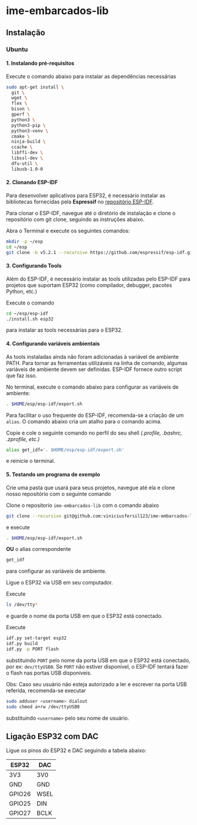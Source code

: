 # ime-embarcados-lib

## Instalação

### Ubuntu

#### 1. Instalando pré-requisitos

Execute o comando abaixo para instalar as dependências necessárias

``` bash
sudo apt-get install \
  git \
  wget \
  flex \
  bison \
  gperf \
  python3 \
  python3-pip \
  python3-venv \
  cmake \
  ninja-build \
  ccache \
  libffi-dev \
  libssl-dev \
  dfu-util \
  libusb-1.0-0
```

#### 2. Clonando ESP-IDF

Para desenvolver aplicativos para ESP32, é necessário instalar as bibliotecas fornecidas pela **Espressif** no [repositório ESP-IDF](https://github.com/espressif/esp-idf).

Para clonar o ESP-IDF, navegue até o diretório de instalação e clone o repositório com git clone, seguindo as instruções abaixo.

Abra o Terminal e execute os seguintes comandos:

``` bash
mkdir -p ~/esp
cd ~/esp
git clone -b v5.2.1 --recursive https://github.com/espressif/esp-idf.git
```

#### 3. Configurando Tools

Além do ESP-IDF, é necessário instalar as tools utilizadas pelo ESP-IDF para projetos que suportam ESP32 (como compilador, debugger, pacotes Python, etc.)

Execute o comando

``` bash
cd ~/esp/esp-idf
./install.sh esp32
```

para instalar as tools necessárias para o ESP32.

#### 4. Configurando variáveis ambientais

As tools instaladas ainda não foram adicionadas à variável de ambiente PATH. Para tornar as ferramentas utilizáveis na linha de comando, algumas variáveis de ambiente devem ser definidas. ESP-IDF fornece outro script que faz isso.

<!-- No terminal, onde vai usar o ESP-IDF, execute: -->
No terminal, execute o comando abaixo para configurar as variáveis de ambiente:

``` bash
. $HOME/esp/esp-idf/export.sh
```

Para facilitar o uso frequente do ESP-IDF, recomenda-se a criação de um `alias`. O comando abaixo cria um atalho para o comando acima.

Copie e cole o seguinte comando no perfil do seu shell *(.profile, .bashrc, .zprofile, etc.)*

``` bash
alias get_idf='. $HOME/esp/esp-idf/export.sh'
```

e reinicie o terminal.

#### 5. Testando um programa de exemplo

Crie uma pasta que usará para seus projetos, navegue até ela  e clone nosso repositório com o seguinte comando

Clone o repositorio `ime-embarcados-lib` com o comando abaixo

``` bash
git clone --recursive git@github.com:viniciusfersil123/ime-embarcados-lib.git
```

e execute

``` bash
. $HOME/esp/esp-idf/export.sh
```

**OU** o alias correspondente

``` bash
get_idf
```

para configurar as variáveis de ambiente.

Ligue o ESP32 via USB em seu computador.

Execute

``` bash
ls /dev/tty*
```

e guarde o nome da porta USB em que o ESP32 está conectado.

Execute

``` bash
idf.py set-target esp32
idf.py build
idf.py -p PORT flash
```

substituindo `PORT` pelo nome da porta USB em que o ESP32 está conectado, por ex: `dev/ttyUSB0`. Se `PORT` não estiver disponível, o ESP-IDF tentará fazer o flash nas portas USB disponíveis.

Obs: Caso seu usuário não esteja autorizado a ler e escrever na porta USB referida, recomenda-se executar

``` bash
sudo adduser <username> dialout
sudo chmod a+rw /dev/ttyUSB0
```

substituindo `<username>` pelo seu nome de usuário.

## Ligação ESP32 com DAC

Ligue os pinos do ESP32 e DAC seguindo a tabela abaixo:

| ESP32  |DAC |
| ------------- | ------------- |
| 3V3  | 3V0  |
| GND | GND  |
| GPIO26 | WSEL  |
| GPIO25 | DIN|
| GPIO27 |BCLK  |
